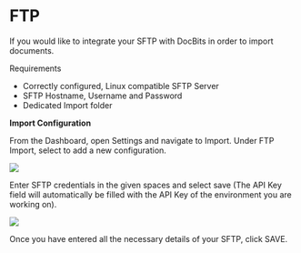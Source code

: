 # FTP

If you would like to integrate your SFTP with DocBits in order to import documents.

Requirements

* Correctly configured, Linux compatible SFTP Server
* SFTP Hostname, Username and Password
* Dedicated Import folder

**Import Configuration**

From the Dashboard, open Settings and navigate to Import. Under FTP Import, select to add a new configuration.

![](https://lh7-us.googleusercontent.com/HJMX0JZN6M8zczy4tu6yPJiwR0y40ELF3gduLLa1GAQzi\_xeEHyrJ47RiFEx21BsJV-Zv3Ma8jtSU0rYnE53BOTkf63to71TZr6Arh-Izj9TEKWoeqNIUh0rItAsr56AFYHybQgJ\_CUCqqVI9u5CFjI)

Enter SFTP credentials in the given spaces and select save (The API Key field will automatically be filled with the API Key of the environment you are working on).

![](https://lh7-us.googleusercontent.com/m11trSpnDmv9aco98vPG6xuIhYxngp6TauG7lDYEWB2VguNmX0ypXMi3Fc4Ey6V4Iy\_YwOy4Zooh3rj\_WoAQ3PQgVIjw5vqToOuq\_lIxN7IqPE2fv1puzsnEO96y5mn5FHjFtC1wYrEf9sxjHk1GL2I)

Once you have entered all the necessary details of your SFTP, click SAVE.
